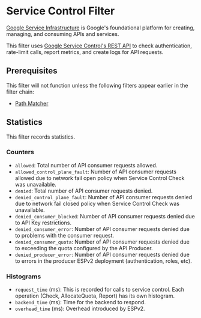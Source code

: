 # Service Control Filter

[Google Service Infrastructure](https://cloud.google.com/service-infrastructure/docs/overview)
is Google's foundational platform for creating, managing, and consuming APIs and services.

This filter uses [Google Service Control's REST API](https://cloud.google.com/service-infrastructure/docs/service-control/reference/rest/)
to check authentication, rate-limit calls, report metrics, and create logs for API requests.

## Prerequisites

This filter will not function unless the following filters appear earlier in the filter chain:

- [Path Matcher](../path_matcher/README.md)

## Statistics

This filter records statistics.

### Counters

- `allowed`: Total number of API consumer requests allowed.
- `allowed_control_plane_fault`: Number of API consumer requests allowed
 due to network fail open policy when Service Control Check was unavailable.
- `denied`: Total number of API consumer requests denied.
- `denied_control_plane_fault`: Number of API consumer requests denied
 due to network fail closed policy when Service Control Check was unavailable.
- `denied_consumer_blocked`: Number of API consumer requests denied due
 to API Key restrictions.
- `denied_consumer_error`: Number of API consumer requests denied due
 to problems with the consumer request.
- `denied_consumer_quota`: Number of API consumer requests denied due
 to exceeding the quota configured by the API Producer.
- `denied_producer_error`: Number of API consumer requests denied due
 to errors in the producer ESPv2 deployment (authentication, roles, etc).

### Histograms

- `request_time` (ms): This is recorded for calls to service control.
 Each operation (Check, AllocateQuota, Report) has its own histogram.
- `backend_time` (ms): Time for the backend to respond.
- `overhead_time` (ms): Overhead introduced by ESPv2.